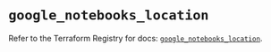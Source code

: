 # `google_notebooks_location`

Refer to the Terraform Registry for docs: [`google_notebooks_location`](https://registry.terraform.io/providers/hashicorp/google-beta/6.9.0/docs/resources/google_notebooks_location).
